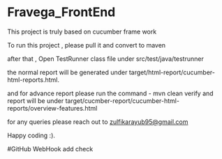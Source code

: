 # Fravega_FrontEnd

This project is truly based on cucumber frame work 

To run this project , please pull it and convert to maven 
 
after that , Open TestRunner class file under src/test/java/testrunner

the normal report will be generated under target/html-report/cucumber-html-reports.html.

and for advance report please run the command - mvn clean verify and report will be under target/cucmber-report/cucumber-html-reports/overview-features.html 


for any queries please reach out to zulfikarayub95@gmail.com

Happy coding :).


#GitHub WebHook add check 
